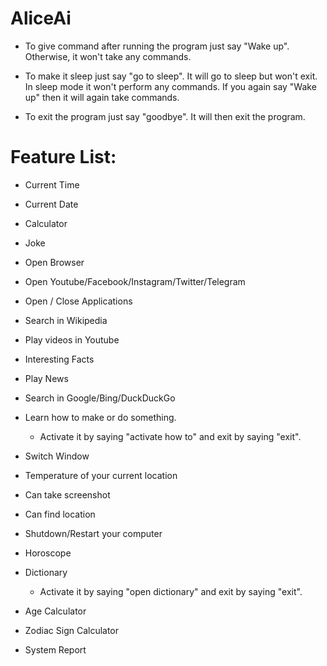 # AliceAi
* To give command after running the program just say "Wake up". Otherwise, it won't take any commands.

* To make it sleep just say "go to sleep". It will go to sleep but won't exit. In sleep mode it won't perform any commands. If you again say "Wake up" then it will again take commands.

* To exit the program just say "goodbye". It will then exit the program.

# Feature List:
* Current Time
* Current Date
* Calculator
* Joke
* Open Browser
* Open Youtube/Facebook/Instagram/Twitter/Telegram
* Open / Close Applications
* Search in Wikipedia
* Play videos in Youtube
* Interesting Facts
* Play News
* Search in Google/Bing/DuckDuckGo
* Learn how to make or do something. 
  * Activate it by saying "activate how to" and exit by saying "exit".
    
* Switch Window
* Temperature of your current location
* Can take screenshot
* Can find location
* Shutdown/Restart your computer
* Horoscope
* Dictionary
  * Activate it by saying "open dictionary" and exit by saying "exit".
  
* Age Calculator
* Zodiac Sign Calculator
* System Report